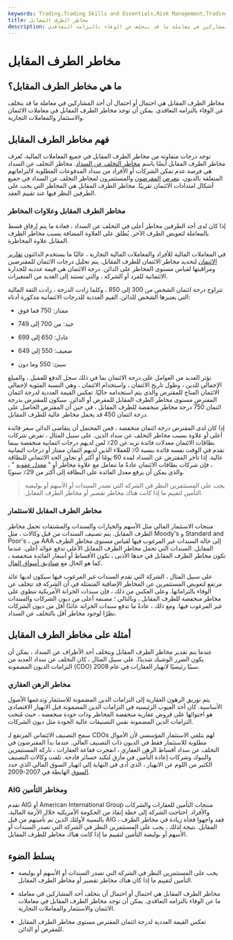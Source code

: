 ```yaml
---
keywords: Trading,Trading Skills and Essentials,Risk Management,Trading Skills
title: مخاطر الطرف المقابل
description: مخاطر الطرف المقابل هي احتمال أو احتمال أن أحد المشاركين في معاملة ما قد يتخلف عن الوفاء بالتزامه التعاقدي.
---
```


# مخاطر الطرف المقابل
## ما هي مخاطر الطرف المقابل؟

مخاطر الطرف المقابل هي احتمال أو احتمال أن أحد المشاركين في معاملة ما قد يتخلف عن الوفاء بالتزامه التعاقدي. يمكن أن توجد مخاطر الطرف المقابل في معاملات الائتمان والاستثمار والمعاملات التجارية.

## فهم مخاطر الطرف المقابل

توجد درجات متفاوتة من مخاطر الطرف المقابل في جميع المعاملات المالية. تُعرف مخاطر الطرف المقابل أيضًا باسم [مخاطر التخلف عن السداد](/defaultrisk). مخاطر التخلف عن السداد هي فرصة عدم تمكن الشركات أو الأفراد من سداد المدفوعات المطلوبة لالتزاماتهم المتعلقة بالديون. [يتعرض](/investor) [المقرضون](/lender) والمستثمرون لمخاطر التخلف عن السداد في جميع أشكال امتدادات الائتمان تقريبًا. مخاطر الطرف المقابل هي المخاطر التي يجب على الطرفين النظر فيها عند تقييم العقد.

### مخاطر الطرف المقابل وعلاوات المخاطر

إذا كان لدى أحد الطرفين مخاطر أعلى في التخلف عن السداد ، فعادة ما يتم إرفاق قسط بالمعاملة لتعويض الطرف الآخر. يُطلق على العلاوة المضافة بسبب مخاطر الطرف المقابل علاوة المخاطرة.

في المعاملات المالية للأفراد والمعاملات المالية التجارية ، غالبًا ما يستخدم الدائنون [تقارير الائتمان](/creditreport) لتحديد مخاطر الائتمان للطرف المقابل. يتم تحليل درجات الائتمان للمقترضين ومراقبتها لقياس مستوى المخاطر على الدائن. درجة الائتمان هي قيمة عددية للجدارة الائتمانية للفرد أو الشركة ، والتي تستند إلى العديد من المتغيرات.

تتراوح درجة ائتمان الشخص من 300 إلى 850 ، وكلما زادت الدرجة ، زادت الثقة المالية التي يعتبرها الشخص للدائن. القيم العددية للدرجات الائتمانية مذكورة أدناه:

- ممتاز: 750 فما فوق

- جيد: من 700 إلى 749

- عادل: 650 إلى 699

- ضعيف: 550 إلى 649

- سيئ: 550 وما دون

تؤثر العديد من العوامل على درجة الائتمان بما في ذلك سجل الدفع للعميل ، والمبلغ الإجمالي للدين ، وطول تاريخ الائتمان ، واستخدام الائتمان ، وهي النسبة المئوية لإجمالي الائتمان المتاح للمقترض والذي يتم استخدامه حاليًا. تعكس القيمة العددية لدرجة ائتمان المقترض مستوى مخاطر الطرف المقابل للمقرض أو الدائن. سيكون للمقترض بدرجة ائتمان 750 درجة مخاطر منخفضة للطرف المقابل ، في حين أن المقترض الحاصل على درجة ائتمان 450 قد يحمل مخاطر عالية للطرف المقابل.

إذا كان لدى المقترض درجة ائتمان منخفضة ، فمن المحتمل أن يتقاضى الدائن سعر فائدة أعلى أو علاوة بسبب مخاطر التخلف عن سداد الدين. على سبيل المثال ، تفرض شركات بطاقات الائتمان معدلات فائدة تزيد عن 20٪ لمن لديهم درجات ائتمانية منخفضة بينما تقدم في الوقت نفسه فائدة بنسبة 0٪ للعملاء الذين لديهم ائتمان ممتاز أو درجات ائتمانية عالية. إذا تأخر المقترض عن السداد لمدة 60 يومًا أو أكثر أو تجاوز الحد الائتماني للبطاقة ، فإن شركات بطاقات الائتمان عادةً ما تتعامل مع علاوة مخاطر أو " [معدل عقوبة](/defaultrate) " ، والذي يمكن أن يرفع معدل الفائدة على البطاقة إلى أكثر من 29٪ سنويًا.

> يجب على المستثمرين النظر في الشركة التي تصدر السندات أو الأسهم أو بوليصة التأمين لتقييم ما إذا كانت هناك مخاطر تقصير أو مخاطر الطرف المقابل.

>

### مخاطر الطرف المقابل للاستثمار

منتجات الاستثمار المالي مثل الأسهم والخيارات والسندات والمشتقات تحمل مخاطر الطرف المقابل. يتم تصنيف السندات من قبل وكالات ، مثل Moody's و Standard and Poor's ، من AAA إلى حالة السندات غير المرغوب فيها لقياس مستوى مخاطر الطرف المقابل. السندات التي تحمل مخاطر الطرف المقابل الأعلى تدفع عوائد أعلى. عندما تكون مخاطر الطرف المقابل في حدها الأدنى ، تكون الأقساط أو أسعار الفائدة منخفضة ، كما هو الحال مع [صناديق أسواق المال](/money-marketfund).

على سبيل المثال ، الشركة التي تقدم السندات غير المرغوب فيها سيكون لديها عائد مرتفع لتعويض المستثمرين عن المخاطر الإضافية المتمثلة في أن الشركة قد تتخلف عن الوفاء بالتزاماتها. وعلى العكس من ذلك ، فإن سندات الخزانة الأمريكية تنطوي على مخاطر منخفضة للطرف المقابل ، وبالتالي ؛ مصنفة أعلى من ديون الشركات والسندات غير المرغوب فيها. ومع ذلك ، عادةً ما تدفع سندات الخزانة عائدًا أقل من ديون الشركات نظرًا لوجود مخاطر أقل بالتخلف عن السداد.

## أمثلة على مخاطر الطرف المقابل

عندما يتم تقدير مخاطر الطرف المقابل ويتخلف أحد الأطراف عن السداد ، يمكن أن يكون الضرر الوشيك شديدًا. على سبيل المثال ، كان التخلف عن سداد العديد من التزامات الديون المضمونة (CDO) سببًا رئيسيًا لانهيار العقارات في عام 2008.

### مخاطر الرهن العقاري

يتم توريق الرهون العقارية إلى التزامات الدين المضمونة للاستثمار وتدعمها الأصول الأساسية. كان أحد العيوب الرئيسية في التزامات الدين المضمونة قبل الانهيار الاقتصادي هو احتوائها على قروض عقارية منخفضة المخاطر وذات جودة منخفضة ، حيث مُنحت التزامات الدين المضمونة نفس التصنيفات عالية الجودة مثل ديون الشركات.

سمح التصنيف الائتماني المرتفع لـ CDOs لهم بتلقي الاستثمار المؤسسي لأن الأموال مطلوبة للاستثمار فقط في الديون ذات التصنيف العالي. عندما بدأ المقترضون في التخلف عن سداد أقساط الرهن العقاري ، انفجرت فقاعة العقارات ، تاركة المستثمرين والبنوك وشركات إعادة التأمين في مأزق لتكبد خسائر فادحة. تلقت وكالات التصنيف الكثير من اللوم عن الانهيار ، الذي أدى في النهاية إلى انهيار السوق المالي الذي حدد [السوق](/bearmarket) الهابطة في 2007-2009.

### AIG ومخاطر التأمين

تقدم AIG أو American International Group منتجات التأمين للعقارات والشركات والأفراد. احتاجت الشركة إلى خطة إنقاذ من الحكومة الأمريكية خلال الأزمة المالية. بالنسبة لأولئك الذين تم تأمينهم من قبل AIG ، فقد واجهوا فجأة زيادة في مخاطر الطرف المقابل. نتيجة لذلك ، يجب على المستثمرين النظر في الشركة التي تصدر السندات أو الأسهم أو بوليصة التأمين لتقييم ما إذا كانت هناك مخاطر للطرف المقابل.

## يسلط الضوء

- يجب على المستثمرين النظر في الشركة التي تصدر السندات أو الأسهم أو بوليصة التأمين لتقييم ما إذا كان هناك مخاطر تقصير أو مخاطر الطرف المقابل.

- مخاطر الطرف المقابل هي احتمال أو احتمال أن يتخلف أحد المشاركين في معاملة ما عن الوفاء بالتزامه التعاقدي. يمكن أن توجد مخاطر الطرف المقابل في معاملات الائتمان والاستثمار والمعاملات التجارية.

- تعكس القيمة العددية لدرجة ائتمان المقترض مستوى مخاطر الطرف المقابل للمقرض أو الدائن.


